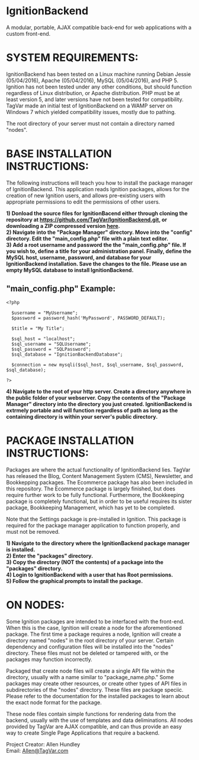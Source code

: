 # IgnitionBackend
A modular, portable, AJAX compatible back-end for web applications with a custom front-end.

# SYSTEM REQUIREMENTS: 

IgnitionBackend has been tested on a Linux machine running Debian Jessie (05/04/2016), Apache (05/04/2016), MySQL (05/04/2016), and PHP 5. Ignition has not been tested under any other conditions, but should function regardless of Linux distribution, or Apache distribution. PHP must be at least version 5, and later versions have not been tested for compatibility. TagVar made an initial test of IgnitionBackend on a WAMP server on Windows 7 which yielded compatibility issues, mostly due to pathing.

The root directory of your server must not contain a directory named "nodes".

# BASE INSTALLATION INSTRUCTIONS:

The following instructions will teach you how to install the package manager of IgnitionBackend. This application reads Ignition packages, allows for the creation of new Ignition users, and allows pre-existing users with appropriate permissions to edit the permissions of other users. 

**1) Donload the source files for IgnitionBacend either through cloning the repository at https://github.com/TagVar/IgnitionBackend.git, or downloading a ZIP compressed version [here](https://github.com/TagVar/IgnitionBackend/archive/master.zip).<br />
2) Navigate into the "Package Manager" directory. Move into the "config" directory. Edit the "main_config.php" file with a plain text editor.<br />
3) Add a root username and password the the "main_config.php" file. If you wish to, define a title for your administration panel. Finally, define the MySQL host, username, password, and database for your IgnitionBackend installation. Save the changes to the file. Please use an empty MySQL database to install IgnitionBackend.**

## "main_config.php" Example:
```
<?php

  $username = "MyUsername";
  $password = password_hash('MyPassword', PASSWORD_DEFAULT);

  $title = "My Title";

  $sql_host = "localhost";
  $sql_username = "SQLUsername";
  $sql_password = "SQLPassword";
  $sql_database = "IgnitionBackendDatabase";

  $connection = new mysqli($sql_host, $sql_username, $sql_password, $sql_database);

?>
```


**4) Navigate to the root of your http server. Create a directory anywhere in the public folder of your webserver. Copy the contents of the "Package Manager" directory into the directory you just created. IgnitionBackend is extrmely portable and will function regardless of path as long as the containing directory is within your server's public directory.**


# PACKAGE INSTALLATION INSTRUCTIONS:

Packages are where the actual functionality of IgnitionBackend lies. TagVar has released the Blog, Content Management System (CMS), Newsletter, and Bookkepping packages. The Ecommerce package has also been included in this repository. The Ecommerce package is largely finished, but does require further work to be fully functional. Furthermore, the Bookkeeping package is completely functional, but in order to be useful requires its sister package, Bookkeeping Management, which has yet to be completed. 

Note that the Settings package is pre-installed in Ignition. This package is required for the package manager application to function properly, and must not be removed.

**1) Navigate to the directory where the IgnitionBackend package manager is installed.<br />
2) Enter the "packages" directory.<br />
3) Copy the directory (NOT the contents) of a package into the "packages" directory.<br />
4) Login to IgnitionBackend with a user that has Root permissions.<br />
5) Follow the graphical prompts to install the package.<br />**


# ON NODES:

Some Ignition packages are intended to be interfaced with the front-end. When this is the case, Ignition will create a node for the aforementioned package. The first time a package requires a node, Ignition will create a directory named "nodes" in the root directory of your server. Certain dependency and configuration files will be installed into the "nodes" directory. These files must not be deleted or tampered with, or the packages may function incorrectly. 

Packaged that create node files will create a single API file within the directory, usually with a name similar to "package_name.php." Some packages may create other resources, or create other types of API files in subdirectories of the "nodes" directory. These files are package speciic. Please refer to the documentation for the installed packages to learn about the exact node format for the package. 

These node files contain simple functions for rendering data from the backend, usually with the use of templates and data deliminations. All nodes provided by TagVar are AJAX compatible, and can thus provide an easy way to create Single Page Applications that require a backend.

Project Creator: Allen Hundley<br />
Email: Allen@TagVar.com
